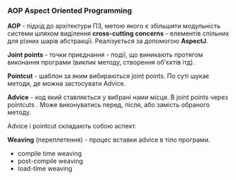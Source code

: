 ### AOP Aspect Oriented Programming
**AOP** - підхід до архітектури ПЗ, метою якого є збільшити модульність системи шляхом виділення **cross-cutting
 concerns** - елементів спільних для різних шарів абстракції. Реалізується за допомогою **AspectJ**.
 
**Joint points** - точки приєднання - події, що виникають протягом виконання програми (виклик методу, створення об'єктів ітд).

**Pointcut** - шаблон за яким вибираються joint points. По суті шукає методи, де можна застосувати Advice.

**Advice** - код який ставляється у вибрані нами місця. В joint points через pointcuts
. Може виконуватись перед, після, або замість обраного методу.

Advice i pointcut складають собою аспект.

**Weaving** (переплетення) - процес вставки advice в тіло програми.
* compile time weaving
* post-compile weaving
* load-time weaving